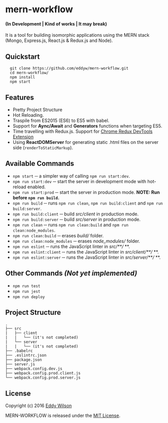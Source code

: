 # mern-workflow 
#### (In Development | Kind of works | It may break)

It is a tool for building isomorphic applications using the MERN stack (Mongo, Express.js, React.js & Redux.js and Node).

## Quickstart

```
  git clone https://github.com/eddyw/mern-workflow.git
  cd mern-workflow/
  npm install
  npm start
```
## Features
* Pretty Project Structure
* Hot Reloading.
* Traspile from ES2015 (ES6) to ES5 with babel.
* Support for **Aync/Await** and **Generators** functions when targeting ES5.
* Time travelling with Redux.js. Support for [Chrome Redux DevTools Extension](https://chrome.google.com/webstore/detail/redux-devtools/lmhkpmbekcpmknklioeibfkpmmfibljd)
* Using **ReactDOMServer** for generating static .html files on the server side (`renderToStaticMarkup`).

## Available Commands

* `npm start` ─ a simpler way of calling `npm run start:dev`.
* `npm run start:dev` ─ start the server in development mode with hot-reload enabled.
* `npm run start:prod` ─ start the server in production mode. **NOTE: Run before `npm run build`.**
* `npm run build` ─ runs `npm run clean`, `npm run build:client` and `npm run build:server`.
* `npm run build:client` ─ build *src/client* in production mode.
* `npm run build:server` ─ build *src/server* in production mode.
* `npm run clean` ─ runs `npm run clean:build` and `npm run clean:node_modules`.
* `npm run clean:build` ─ erases *build/* folder.
* `npm run clean:node_modules` ─ erases *node_modules/* folder.
* `npm run eslint` ─ runs the JavaScript linter in *src/**/* **.
* `npm run eslint:client` ─ runs the JavaScript linter in *src/client/**/* **.
* `npm run eslint:server` ─ runs the JavaScript linter in *src/server/**/* **.

## Other Commands *(Not yet implemented)*
* `npm run test`
* `npm run jest`
* `npm run deploy`

## Project Structure

```
.
├── src
|   ├── client
|   |   └── (it's not completed)
|   └── server
|   |   └── (it's not completed)
├── .babelrc
├── .eslintrc.json
├── package.json
├── server.js
├── webpack.config.dev.js
├── webpack.config.prod.client.js
└── webpack.config.prod.server.js
```

## License
Copyright (c) 2016 [Eddy Wilson](https://www.linkedin.com/in/ieddyw)

MERN-WORKFLOW is released under the [MIT License](http://www.opensource.org/licenses/MIT).
